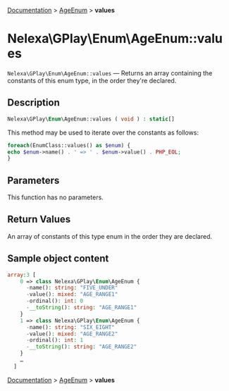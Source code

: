 [Documentation](../../README.md) > [AgeEnum](README.md) > **values**

# Nelexa\GPlay\Enum\AgeEnum::values
`Nelexa\GPlay\Enum\AgeEnum::values` — Returns an array containing the constants of this enum type, in the order they're declared.

## Description
```php
Nelexa\GPlay\Enum\AgeEnum::values ( void ) : static[]
```
This method may be used to iterate over the constants as follows:

```php
foreach(EnumClass::values() as $enum) {
echo $enum->name() . ' => ' . $enum->value() . PHP_EOL;
}
```

## Parameters
This function has no parameters.

## Return Values
An array of constants of this type enum in the order they are declared.

## Sample object content
```php
array:3 [
    0 => class Nelexa\GPlay\Enum\AgeEnum {
      -name(): string: "FIVE_UNDER"
      -value(): mixed: "AGE_RANGE1"
      -ordinal(): int: 0
      -__toString(): string: "AGE_RANGE1"
    }
    1 => class Nelexa\GPlay\Enum\AgeEnum {
      -name(): string: "SIX_EIGHT"
      -value(): mixed: "AGE_RANGE2"
      -ordinal(): int: 1
      -__toString(): string: "AGE_RANGE2"
    }
    …
  ]
```

[Documentation](../../README.md) > [AgeEnum](README.md) > **values**
